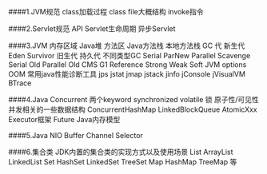 ####1.JVM规范
    class加载过程
    class file大概结构
    invoke指令

####2.Servlet规范
    API
    Servlet生命周期
    异步Servlet

####3.JVM
    内存区域
        Java堆
        方法区
        Java方法栈
        本地方法栈
    GC
    代
        新生代
        Eden
        Survivor
        旧生代
        持久代
    不同类型GC
        Serial
        ParNew
        Parallel Scavenge
        Serial Old
        Parallel Old
        CMS
        G1
     Reference
        Strong
        Weak
        Soft
   JVM options
   OOM
   常用java性能诊断工具
        jps
        jstat
        jmap
        jstack
        jinfo
        jConsole
        jVisualVM
        BTrace

####4.Java Concurrent
    两个keyword
        synchronized
        volatile
    锁
    原子性/可见性
    并发相关的一些数据结构
        ConcurrentHashMap
        LinkedBlockQueue
        AtomicXxx
    Executor框架
    Future
    Java内存模型

####5.Java NIO
    Buffer
    Channel
    Selector

####6.集合类
    JDK内置的集合类的实现方式以及使用场景
    List
        ArrayList
        LinkedList
    Set
        HashSet
        LinkedSet
        TreeSet
    Map
        HashMap
        TreeMap
 等 